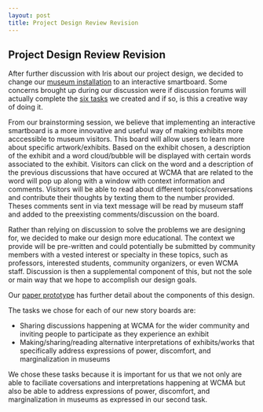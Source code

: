 ```yaml
---
layout: post
title: Project Design Review Revision 
---
```

## Project Design Review Revision 

After further discussion with Iris about our project design, we decided to change our [museum installation](https://museumsforall.github.io/2018-10-22-Project-Design-Review/) to an interactive smartboard. Some concerns brought up during our discussion were if discussion forums will actually complete the [six tasks](https://museumsforall.github.io/2018-10-15-project-task-review/) we created and if so, is this a creative way of doing it. 

From our brainstorming session, we believe that implementing an interactive smartboard is a more innovative and useful way of making exhibits more acccessible to museum visitors. This board will allow users to learn more about specific artwork/exhibits. Based on the exhibit chosen, a description of the exhibit and a word cloud/bubble will be displayed with certain words associated to the exhibit. Visitors can click on the word and a description of the previous discussions that have occured at WCMA that are related to the word will pop up along with a window with context information and comments. Visitors will be able to read about different topics/conversations and contribute their thoughts by texting them to the number provided. Theses comments sent in via text message will be read by museum staff and added to the preexisting comments/discussion on the board. 

Rather than relying on discussion to solve the problems we are designing for, we decided to make our design more educational. The context we provide will be pre-written and could potentially be submitted by community members with a vested interest or specialty in these topics, such as professors, interested students, community organizers, or even WCMA staff. Discussion is then a supplemental component of this, but not the sole or main way that we hope to accomplish our design goals.

Our [paper prototype](https://museumsforall.github.io/2018-10-29-Paper-Prototype/) has further detail about the components of this design. 

The tasks we chose for each of our new story boards are: 
* Sharing discussions happening at WCMA for the wider community and inviting people to participate as they experience an exhibit
* Making/sharing/reading alternative interpretations of exhibits/works that specifically address expressions of power, discomfort, and marginalization in museums

We chose these tasks because it is important for us that we not only are able to faciliate coversations and interpretations happening at WCMA but also be able to address expressions of power, discomfort, and marginalization in museums as expressed in our second task.
